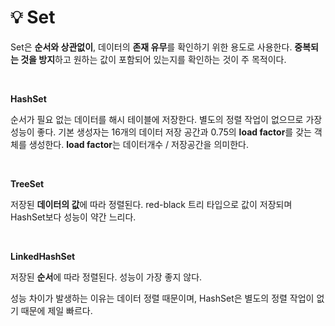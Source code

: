 # 💡 **Set**

Set은 **순서와 상관없이**, 데이터의 **존재 유무**를 확인하기 위한 용도로 사용한다. **중복되는 것을 방지**하고 원하는 값이 포함되어 있는지를 확인하는 것이 주 목적이다.

<br>

**HashSet**

순서가 필요 없는 데이터를 해시 테이블에 저장한다. 별도의 정렬 작업이 없으므로 가장 성능이 좋다.
기본 생성자는 16개의 데이터 저장 공간과 0.75의 **load factor**를 갖는 객체를 생성한다. **load factor**는 데이터개수 / 저장공간을 의미한다. 

<br>

**TreeSet**

저장된 **데이터의 값**에 따라 정렬된다. red-black 트리 타입으로 값이 저장되며 HashSet보다 성능이 약간 느리다.

<br>

**LinkedHashSet**

저장된 **순서**에 따라 정렬된다. 성능이 가장 좋지 않다.

성능 차이가 발생하는 이유는 데이터 정렬 때문이며, HashSet은 별도의 정렬 작업이 없기 때문에 제일 빠르다.
